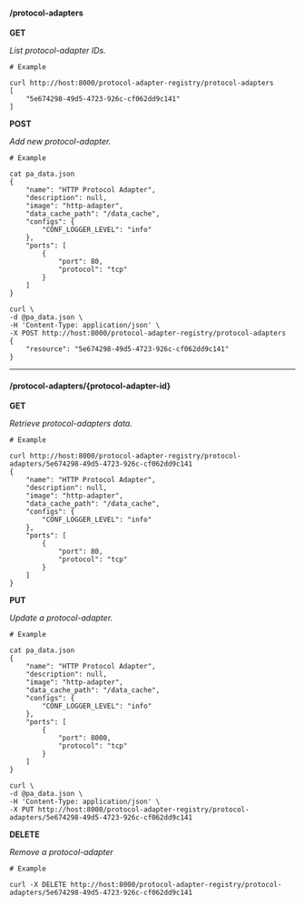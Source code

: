 #### /protocol-adapters

**GET**

_List protocol-adapter IDs._

    # Example

    curl http://host:8000/protocol-adapter-registry/protocol-adapters
    [
        "5e674298-49d5-4723-926c-cf062dd9c141"
    ]

**POST**

_Add new protocol-adapter._

    # Example

    cat pa_data.json
    {
        "name": "HTTP Protocol Adapter",
        "description": null,
        "image": "http-adapter",
        "data_cache_path": "/data_cache",
        "configs": {
            "CONF_LOGGER_LEVEL": "info"
        },
        "ports": [
            {
                "port": 80,
                "protocol": "tcp"
            }
        ]
    }

    curl \
    -d @pa_data.json \
    -H 'Content-Type: application/json' \
    -X POST http://host:8000/protocol-adapter-registry/protocol-adapters
    {
        "resource": "5e674298-49d5-4723-926c-cf062dd9c141"
    }

----

#### /protocol-adapters/{protocol-adapter-id}

**GET**

_Retrieve protocol-adapters data._

    # Example

    curl http://host:8000/protocol-adapter-registry/protocol-adapters/5e674298-49d5-4723-926c-cf062dd9c141
    {
        "name": "HTTP Protocol Adapter",
        "description": null,
        "image": "http-adapter",
        "data_cache_path": "/data_cache",
        "configs": {
            "CONF_LOGGER_LEVEL": "info"
        },
        "ports": [
            {
                "port": 80,
                "protocol": "tcp"
            }
        ]
    }

**PUT**

_Update a protocol-adapter._

    # Example

    cat pa_data.json
    {
        "name": "HTTP Protocol Adapter",
        "description": null,
        "image": "http-adapter",
        "data_cache_path": "/data_cache",
        "configs": {
            "CONF_LOGGER_LEVEL": "info"
        },
        "ports": [
            {
                "port": 8000,
                "protocol": "tcp"
            }
        ]
    }

    curl \
    -d @pa_data.json \
    -H 'Content-Type: application/json' \
    -X PUT http://host:8000/protocol-adapter-registry/protocol-adapters/5e674298-49d5-4723-926c-cf062dd9c141

**DELETE**

_Remove a protocol-adapter_

    # Example

    curl -X DELETE http://host:8000/protocol-adapter-registry/protocol-adapters/5e674298-49d5-4723-926c-cf062dd9c141
